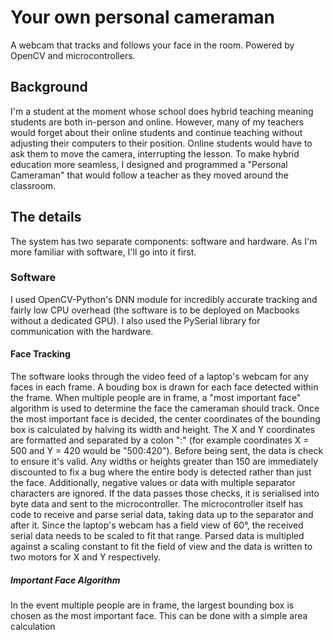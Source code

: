 # Your own personal cameraman #
A webcam that tracks and follows your face in the room. Powered by OpenCV and microcontrollers.

## Background ##
I'm a student at the moment whose school does hybrid teaching meaning students are both in-person and online. However, many of my teachers would forget about their online students and continue teaching without adjusting their computers to their position. Online students would have to ask them to move the camera, interrupting the lesson. To make hybrid education more seamless, I designed and programmed a "Personal Cameraman" that would follow a teacher as they moved around the classroom.


## The details ##
The system has two separate components: software and hardware. As I'm more familiar with software, I'll go into it first.

### Software ###
I used OpenCV-Python's DNN module for incredibly accurate tracking and fairly low CPU overhead (the software is to be deployed on Macbooks without a dedicated GPU). I also used the PySerial library for communication with the hardware. 
#### Face Tracking ####
The software looks through the video feed of a laptop's webcam for any faces in each frame. A bouding box is drawn for each face detected within the frame. When multiple people are in frame, a "most important face" algorithm is used to determine the face the cameraman should track. Once the most important face is decided, the center coordinates of the bounding box is calculated by halving its width and height. The X and Y coordinates are formatted and separated by a colon ":" (for example coordinates X = 500 and Y = 420 would be "500:420"). Before being sent, the data is check to ensure it's valid. Any widths or heights greater than 150 are immediately discounted to fix a bug where the entire body is detected rather than just the face. Additionally, negative values or data with multiple separator characters are ignored. If the data passes those checks, it is serialised into byte data and sent to the microcontroller. The microcontroller itself has code to receive and parse serial data, taking data up to the separator and after it. Since the laptop's webcam has a field view of 60°, the received serial data needs to be scaled to fit that range. Parsed data is multipled against a scaling constant to fit the field of view and the data is written to two motors for X and Y respectively.

##### Important Face Algorithm #####
In the event multiple people are in frame, the largest bounding box is chosen as the most important face. This can be done with a simple area calculation
